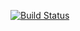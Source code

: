 [![Build Status](https://travis-ci.org/mathiasbockwoldt/mean.svg?branch=master)](https://travis-ci.org/mathiasbockwoldt/mean)
